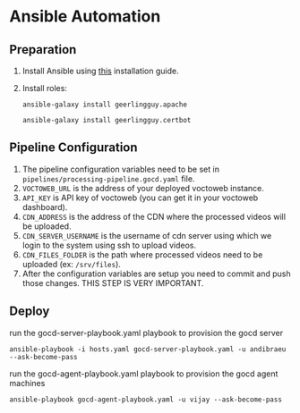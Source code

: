 # Ansible Automation

## Preparation

1. Install Ansible using [this](https://docs.ansible.com/ansible/latest/installation_guide/intro_installation.html) installation guide.

2. Install roles:


     ```ansible-galaxy install geerlingguy.apache```
     
    ```ansible-galaxy install geerlingguy.certbot```

## Pipeline Configuration
1. The pipeline configuration variables need to be set in `pipelines/processing-pipeline.gocd.yaml` file.
2. `VOCTOWEB_URL` is the address of your deployed voctoweb instance.
3. `API_KEY` is API key of voctoweb (you can get it in your voctoweb dashboard).
4. `CDN_ADDRESS` is the address of the CDN where the processed videos will be uploaded.
5. `CDN_SERVER_USERNAME` is the username of cdn server using which we login to the system using ssh to upload videos.
6. `CDN_FILES_FOLDER` is the path where processed videos need to be uploaded (ex: `/srv/files`).
7. After the configuration variables are setup you need to commit and push those changes. THIS STEP IS VERY IMPORTANT.
   

## Deploy

run the gocd-server-playbook.yaml playbook to provision the gocd server

`ansible-playbook -i hosts.yaml gocd-server-playbook.yaml -u andibraeu --ask-become-pass`

run the gocd-agent-playbook.yaml playbook to provision the gocd agent machines

`ansible-playbook gocd-agent-playbook.yaml -u vijay --ask-become-pass`

